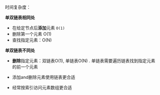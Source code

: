 



时间复杂度：

**单双链表相同处**

- 在给定节点后**添加**元素 `O(1)`
- 删除第一个元素 O(1)
- 查找指定元素：O(N)

**单双链表不同处**

- **删除**指定元素：双链表O(1), 单链表O(N) . 单链表需要遍历链表找到指定元素的前一个元素







- 添加and删除元素使用链表更合适
- 经常按索引访问元素数组更合适